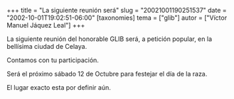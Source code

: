 +++
title = "La siguiente reunión será"
slug = "20021001190251537"
date = "2002-10-01T19:02:51-06:00"
[taxonomies]
tema = ["glib"]
autor = ["Víctor Manuel Jáquez Leal"]
+++

La siguiente reunión del honorable GLIB será, a petición popular, en la
bellísima ciudad de Celaya.

Contamos con tu participación.

Será el próximo sábado 12 de Octubre para festejar el día de la raza.

El lugar exacto esta por definir aún.
